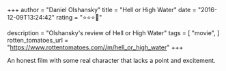 +++
author = "Daniel Olshansky"
title = "Hell or High Water"
date = "2016-12-09T13:24:42"
rating = "⭐⭐⭐🌟"

description = "Olshansky's review of Hell or High Water"
tags = [
    "movie",
]
rotten_tomatoes_url = "https://www.rottentomatoes.com//m/hell_or_high_water"
+++

An honest film with some real character that lacks a point and excitement.
